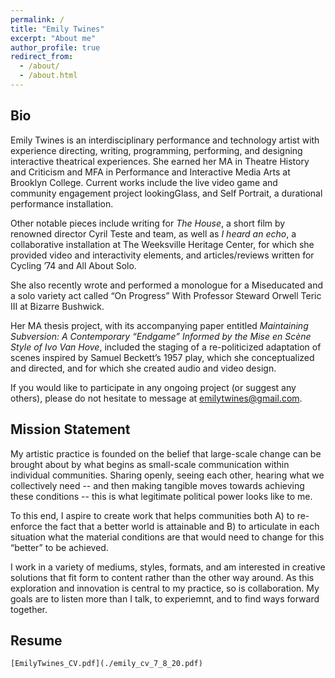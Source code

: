 ```yaml
---
permalink: /
title: "Emily Twines"
excerpt: "About me"
author_profile: true
redirect_from: 
  - /about/
  - /about.html
---
```




## Bio
Emily Twines is an interdisciplinary performance and technology artist with experience directing, writing, programming, performing, and designing interactive theatrical experiences. She earned her MA in Theatre History and Criticism and MFA in Performance and Interactive Media Arts at Brooklyn College. Current works include the live video game and community engagement project lookingGlass, and Self Portrait, a durational performance installation.

Other notable pieces include writing for _The House_, a short film by renowned director Cyril Teste and team, as well as _I heard an echo_, a collaborative installation at The Weeksville Heritage Center, for which she provided video and interactivity elements, and articles/reviews written for Cycling ’74 and All About Solo. 

She also recently wrote and performed a monologue for a Miseducated and a solo variety act called “On Progress” With Professor Steward Orwell Teric III at Bizarre Bushwick. 

Her MA thesis project, with its accompanying paper entitled _Maintaining Subversion: A Contemporary “Endgame” Informed by the Mise en Scène Style of Ivo Van Hove_, included the staging of a re-politicized adaptation of scenes inspired by Samuel Beckett’s 1957 play, which she conceptualized and directed, and for which she created audio and video design.

If you would like to participate in any ongoing project (or suggest any others), please do not hesitate to message at emilytwines@gmail.com.


## Mission Statement
My artistic practice is founded on the belief that large-scale change can be brought about by what begins as small-scale communication within individual communities. Sharing openly, seeing each other, hearing what we collectively need -- and then making tangible moves towards achieving these conditions -- this is what legitimate political power looks like to me.

To this end, I aspire to create work that helps communities both A) to re-enforce the fact that a better world is attainable and B) to articulate in each situation what the material conditions are that would need to change for this “better” to be achieved.

I work in a variety of mediums, styles, formats, and am interested in creative solutions that fit form to content rather than the other way around. As this exploration and innovation is central to my practice, so is collaboration. My goals are to listen more than I talk, to experiemnt, and to find ways forward together.

## Resume

 	[EmilyTwines_CV.pdf](./emily_cv_7_8_20.pdf)
